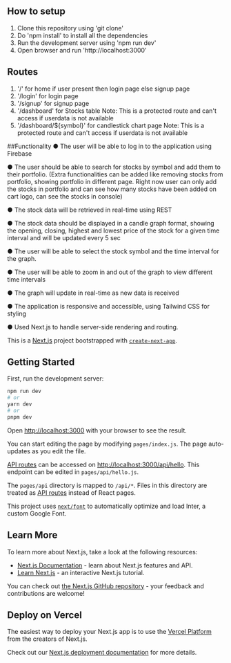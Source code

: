 ## How to setup
1. Clone this repository using 'git clone'
2. Do 'npm install' to install all the dependencies
3. Run the development server using 'npm run dev'
4. Open browser and run 'http://localhost:3000'

## Routes
1. '/' for home if user present then login page else signup page
2. '/login' for login page
3. '/signup' for signup page
4. '/dashboard' for Stocks table Note: This is a protected route and can't access if userdata is not available
5. '/dashboard/${symbol}' for candlestick chart page Note: This is a protected route and can't access if userdata is not available

##Functionality
● The user will be able to log in to the application using Firebase 

● The user should be able to search for stocks by symbol and add them to their portfolio. (Extra functionalities can be added like removing stocks from portfolio, showing portfolio in different page. Right now user can only add the stocks in portfolio and can see how many stocks have been added on cart logo, can see the stocks in console)

● The stock data will be retrieved in real-time using REST 

● The stock data should be displayed in a candle graph format, showing the opening, closing, highest and lowest price of the stock for a given time interval and will be updated every 5 sec

● The user will be able to select the stock symbol and the time interval for the graph.

● The user will be able to zoom in and out of the graph to view different time intervals

● The graph will update in real-time as new data is received

● The application is responsive and accessible, using Tailwind CSS for styling

● Used Next.js to handle server-side rendering and routing.



This is a [Next.js](https://nextjs.org/) project bootstrapped with [`create-next-app`](https://github.com/vercel/next.js/tree/canary/packages/create-next-app).

## Getting Started

First, run the development server:

```bash
npm run dev
# or
yarn dev
# or
pnpm dev
```

Open [http://localhost:3000](http://localhost:3000) with your browser to see the result.

You can start editing the page by modifying `pages/index.js`. The page auto-updates as you edit the file.

[API routes](https://nextjs.org/docs/api-routes/introduction) can be accessed on [http://localhost:3000/api/hello](http://localhost:3000/api/hello). This endpoint can be edited in `pages/api/hello.js`.

The `pages/api` directory is mapped to `/api/*`. Files in this directory are treated as [API routes](https://nextjs.org/docs/api-routes/introduction) instead of React pages.

This project uses [`next/font`](https://nextjs.org/docs/basic-features/font-optimization) to automatically optimize and load Inter, a custom Google Font.

## Learn More

To learn more about Next.js, take a look at the following resources:

- [Next.js Documentation](https://nextjs.org/docs) - learn about Next.js features and API.
- [Learn Next.js](https://nextjs.org/learn) - an interactive Next.js tutorial.

You can check out [the Next.js GitHub repository](https://github.com/vercel/next.js/) - your feedback and contributions are welcome!

## Deploy on Vercel

The easiest way to deploy your Next.js app is to use the [Vercel Platform](https://vercel.com/new?utm_medium=default-template&filter=next.js&utm_source=create-next-app&utm_campaign=create-next-app-readme) from the creators of Next.js.

Check out our [Next.js deployment documentation](https://nextjs.org/docs/deployment) for more details.
